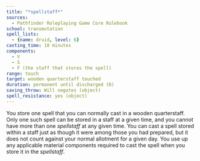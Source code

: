 ```yaml
---
title: "*spellstaff*"
sources:
  - Pathfinder Roleplaying Game Core Rulebook
school: transmutation
spell_lists:
  - {name: druid, level: 6}
casting_time: 10 minutes
components:
  - V
  - S
  - F (the staff that stores the spell)
range: touch
target: wooden quarterstaff touched
duration: permanent until discharged (D)
saving_throw: Will negates (object)
spell_resistance: yes (object)
---
```


You store one spell that you can normally cast in a wooden quarterstaff. Only one such spell can be stored in a staff at a given time, and you cannot have more than one *spellstaff* at any given time. You can cast a spell stored within a staff just as though it were among those you had prepared, but it does not count against your normal allotment for a given day. You use up any applicable material components required to cast the spell when you store it in the *spellstaff*.

